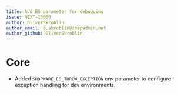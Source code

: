 ```yaml
---
title: Add ES parameter for debugging
issue: NEXT-13000
author: OliverSkroblin
author_email: o.skroblin@snapadmin.net 
author_github: OliverSkroblin
---
```

# Core
* Added `SHOPWARE_ES_THROW_EXCEPTION` env parameter to configure exception handling for dev environments.
